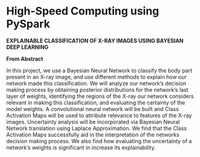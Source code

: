 # High-Speed Computing using PySpark <br>

**EXPLAINABLE CLASSIFICATION OF X-RAY IMAGES USING BAYESIAN DEEP
LEARNING** <br>

**From Abstract** <br>

In this project, we use a Bayesian Neural Network to classify
the body part present in an X-ray image, and use different
methods to explain how our network made this classification.
We will analyze our network’s decision making process by
obtaining posterior distributions for the network’s last layer
of weights, identifying the regions of the X-ray our network
considers relevant in making this classification, and evaluating
the certainty of the model weights. A convolutional neural
network will be built and Class Activation Maps will be used
to attribute relevance to features of the X-ray images. Uncertainty
analysis will be incorporated via Bayesian Neural
Network translation using Laplace Approximation. We find
that the Class Activation Maps successfully aid in the interpretation
of the networks decision making process. We also
find how evaluating the uncertainty of a network’s weights is
significant in increase its explainability.


